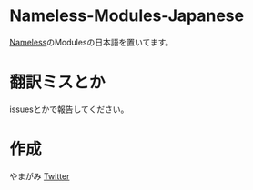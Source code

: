 # Nameless-Modules-Japanese
[Nameless](https://namelessmc.com/)のModulesの日本語を置いてます。  

# 翻訳ミスとか
issuesとかで報告してください。

# 作成
やまがみ [Twitter](https://twitter.com/yamagami2211_02)

